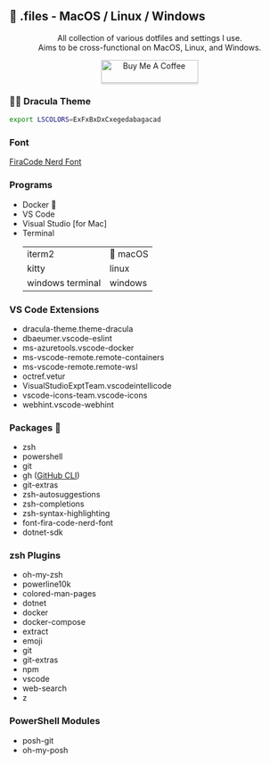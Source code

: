 
## 🔧 .files - MacOS / Linux / Windows

<p align="center">
All collection of various dotfiles and settings I use.<br/>
Aims to be cross-functional on MacOS, Linux, and Windows.
</p>

<p align="center">
<a href="https://www.buymeacoffee.com/jknopp" target="_blank"><img src="https://www.buymeacoffee.com/assets/img/custom_images/orange_img.png" alt="Buy Me A Coffee" style="height: 41px !important;width: 174px !important;box-shadow: 0px 3px 2px 0px rgba(190, 190, 190, 0.5) !important;-webkit-box-shadow: 0px 3px 2px 0px rgba(190, 190, 190, 0.5) !important;"></a>
</p>

### :vampire_man: Dracula Theme
```sh
export LSCOLORS=ExFxBxDxCxegedabagacad
```

### Font
[FiraCode Nerd Font](https://github.com/ryanoasis/nerd-fonts/tree/master/patched-fonts/FiraCode)

### Programs
* Docker :whale:
* VS Code
* Visual Studio [for Mac]
* Terminal <table>
            <tr>
              <td>iterm2</td>
              <td>:beer: macOS</td>
            </tr>
            <tr>
              <td>kitty</td>
              <td>linux</td>
            </tr>
            <tr>
              <td>windows terminal</td>
              <td>windows</td>
            </tr>
          </table>

### VS Code Extensions
* dracula-theme.theme-dracula
* dbaeumer.vscode-eslint
* ms-azuretools.vscode-docker
* ms-vscode-remote.remote-containers
* ms-vscode-remote.remote-wsl
* octref.vetur
* VisualStudioExptTeam.vscodeintellicode
* vscode-icons-team.vscode-icons
* webhint.vscode-webhint

### Packages :beer:
* zsh
* powershell
* git
* gh ([GitHub CLI](https://cli.github.com/))
* git-extras
* zsh-autosuggestions
* zsh-completions
* zsh-syntax-highlighting
* font-fira-code-nerd-font
* dotnet-sdk

### zsh Plugins
* oh-my-zsh
* powerline10k
* colored-man-pages
* dotnet
* docker
* docker-compose 
* extract
* emoji 
* git
* git-extras
* npm 
* vscode 
* web-search 
* z
    
### PowerShell Modules
* posh-git
* oh-my-posh
